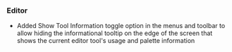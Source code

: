  ### Editor
   * Added Show Tool Information toggle option in the menus and toolbar to allow hiding the informational tooltip on the edge of the screen that shows the current editor tool's usage and palette information
